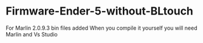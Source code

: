 # Firmware-Ender-5-without-BLtouch
For Marlin 2.0.9.3
bin files added 
When you compile it yourself you will need Marlin and Vs Studio
